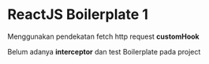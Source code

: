 # ReactJS Boilerplate 1

Menggunakan pendekatan fetch http request **customHook**

Belum adanya **interceptor** dan test Boilerplate pada project
